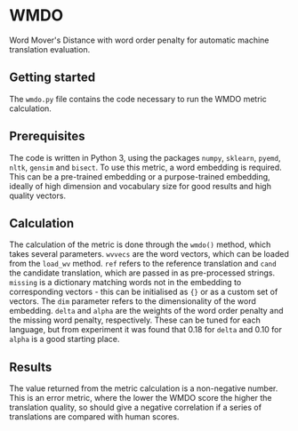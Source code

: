 # WMDO
Word Mover's Distance with word order penalty for automatic machine translation evaluation.

## Getting started
The `wmdo.py` file contains the code necessary to run the WMDO metric calculation. 

## Prerequisites
The code is written in Python 3, using the packages `numpy`, `sklearn`, `pyemd`, `nltk`, `gensim` and `bisect`. To use this metric, a word embedding is required. This can be a pre-trained embedding or a purpose-trained embedding, ideally of high dimension and vocabulary size for good results and high quality vectors.

## Calculation
The calculation of the metric is done through the `wmdo()` method, which takes several parameters. `wvvecs` are the word vectors, which can be loaded from the `load_wv` method. `ref` refers to the reference translation and `cand` the candidate translation, which are passed in as pre-processed strings. `missing` is a dictionary matching words not in the embedding to corresponding vectors - this can be initialised as `{}` or as a custom set of vectors. The `dim` parameter refers to the dimensionality of the word embedding. `delta` and `alpha` are the weights of the word order penalty and the missing word penalty, respectively. These can be tuned for each language, but from experiment it was found that 0.18 for `delta` and 0.10 for `alpha` is a good starting place.

## Results
The value returned from the metric calculation is a non-negative number. This is an error metric, where the lower the WMDO score the higher the translation quality, so should give a negative correlation if a series of translations are compared with human scores. 
